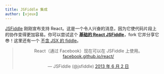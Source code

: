 ```yaml
---
title: JSFiddle 集成
author: [vjeux]
---
```


[JSFiddle](https://jsfiddle.net)  刚刚宣布支持 React。这是一个令人兴奋的消息，因为它使代码片段上的协作变得更加容易。你可以尝试这个 **[基础的 React JSFiddle](http://jsfiddle.net/vjeux/kb3gN/)**，fork 它并分享它😎！这里还有一个 [不含 JSX 的 fiddle](http://jsfiddle.net/vjeux/VkebS/)。


<blockquote class="twitter-tweet" align="center"><p>React（通过 Facebook）现在可以在 JSFiddle 上使用。<a href="http://t.co/wNQf9JPv5u" title="http://facebook.github.io/react/">facebook.github.io/react/</a></p>&mdash; JSFiddle (@jsfiddle) <a href="https://twitter.com/jsfiddle/status/341114115781177344">2013 年 6 月 2 日</a></blockquote>
